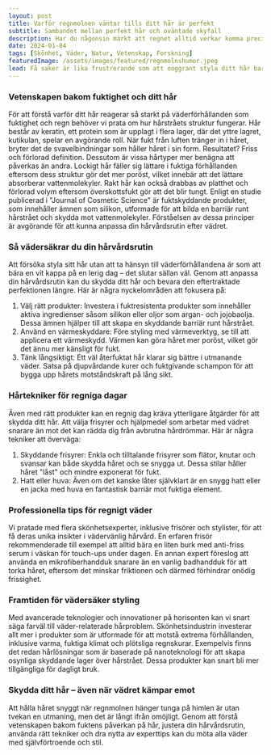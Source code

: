 ```yaml
---
layout: post
title: Varför regnmolnen väntar tills ditt hår är perfekt
subtitle: Sambandet mellan perfekt hår och oväntade skyfall
description: Har du någonsin märkt att regnet alltid verkar komma precis efter att du fixat håret? Är det bara dålig tajming, eller har regnmolnen en egen humor? I detta inlägg utforskar vi den frustrerande (och lite komiska) kopplingen mellan perfekt styling och oväntade skyfall.
date: 2024-01-04
tags: [Skönhet, Väder, Natur, Vetenskap, Forskning]
featuredImage: /assets/images/featured/regnmolnshumor.jpeg
lead: Få saker är lika frustrerande som att noggrant styla ditt hår bara för att se det förstöras av regn eller fukt. Det verkar nästan som om regnmolnen väntar på det ögonblick du lämnar hemmet efter att ha fixat ditt hår till perfektion. Men varför är det så svårt att få håret att hålla sig snyggt i väder som inte samarbetar? Och vad kan vi göra åt det? Den här artikeln dyker ner i vetenskapen bakom regniga hårkatastrofer och erbjuder lösningar som kan hjälpa dig att vinna kampen mot naturens krafter.
---
```


### Vetenskapen bakom fuktighet och ditt hår

För att förstå varför ditt hår reagerar så starkt på väderförhållanden som fuktighet och regn behöver vi prata om hur hårstråets struktur fungerar. Hår består av keratin, ett protein som är upplagt i flera lager, där det yttre lagret, kutikulan, spelar en avgörande roll. När fukt från luften tränger in i håret, bryter det de svavelbindningar som håller håret i sin form. Resultatet? Friss och förlorad definition. Dessutom är vissa hårtyper mer benägna att påverkas än andra. Lockigt hår fäller sig lättare i fuktiga förhållanden eftersom dess struktur gör det mer poröst, vilket innebär att det lättare absorberar vattenmolekyler. Rakt hår kan också drabbas av platthet och förlorad volym eftersom överskottsfukt gör att det blir tungt.
Enligt en studie publicerad i "Journal of Cosmetic Science" är fuktskyddande produkter, som innehåller ämnen som silikon, utformade för att bilda en barriär runt hårstrået och skydda mot vattenmolekyler. Förståelsen av dessa principer är avgörande för att kunna anpassa din hårvårdsrutin efter vädret.

### Så vädersäkrar du din hårvårdsrutin

Att försöka styla sitt hår utan att ta hänsyn till väderförhållandena är som att bära en vit kappa på en lerig dag – det slutar sällan väl. Genom att anpassa din hårvårdsrutin kan du skydda ditt hår och bevara den eftertraktade perfektionen längre. Här är några nyckelområden att fokusera på:

1. Välj rätt produkter: Investera i fuktresistenta produkter som innehåller aktiva ingredienser såsom silikon eller oljor som argan- och jojobaolja. Dessa ämnen hjälper till att skapa en skyddande barriär runt hårstrået.
2. Använd en värmeskyddare: Före styling med värmeverktyg, se till att applicera ett värmeskydd. Värmen kan göra håret mer poröst, vilket gör det ännu mer känsligt för fukt.
3. Tänk långsiktigt: Ett väl återfuktat hår klarar sig bättre i utmanande väder. Satsa på djupvårdande kurer och fuktgivande schampon för att bygga upp hårets motståndskraft på lång sikt.

### Hårtekniker för regniga dagar

Även med rätt produkter kan en regnig dag kräva ytterligare åtgärder för att skydda ditt hår. Att välja frisyrer och hjälpmedel som arbetar med vädret snarare än mot det kan rädda dig från avbrutna hårdrömmar. Här är några tekniker att överväga:

1. Skyddande frisyrer: Enkla och tilltalande frisyrer som flätor, knutar och svansar kan både skydda håret och se snygga ut. Dessa stilar håller håret "låst" och mindre exponerat för fukt.
2. Hatt eller huva: Även om det kanske låter självklart är en snygg hatt eller en jacka med huva en fantastisk barriär mot fuktiga element.

### Professionella tips för regnigt väder

Vi pratade med flera skönhetsexperter, inklusive frisörer och stylister, för att få deras unika insikter i vädervänlig hårvård. En erfaren frisör rekommenderade till exempel att alltid bära en liten burk med anti-friss serum i väskan för touch-ups under dagen. En annan expert föreslog att använda en mikrofiberhandduk snarare än en vanlig badhandduk för att torka håret, eftersom det minskar friktionen och därmed förhindrar onödig frissighet.

### Framtiden för vädersäker styling

Med avancerade teknologier och innovationer på horisonten kan vi snart säga farväl till väder-relaterade hårproblem. Skönhetsindustrin investerar allt mer i produkter som är utformade för att motstå extrema förhållanden, inklusive varma, fuktiga klimat och plötsliga regnskurar. Exempelvis finns det redan hårlösningar som är baserade på nanoteknologi för att skapa osynliga skyddande lager över hårstrået. Dessa produkter kan snart bli mer tillgängliga för dagligt bruk.

### Skydda ditt hår – även när vädret kämpar emot

Att hålla håret snyggt när regnmolnen hänger tunga på himlen är utan tvekan en utmaning, men det är långt ifrån omöjligt. Genom att förstå vetenskapen bakom fuktens påverkan på hår, justera din hårvårdsrutin, använda rätt tekniker och dra nytta av experttips kan du möta alla väder med självförtroende och stil.
